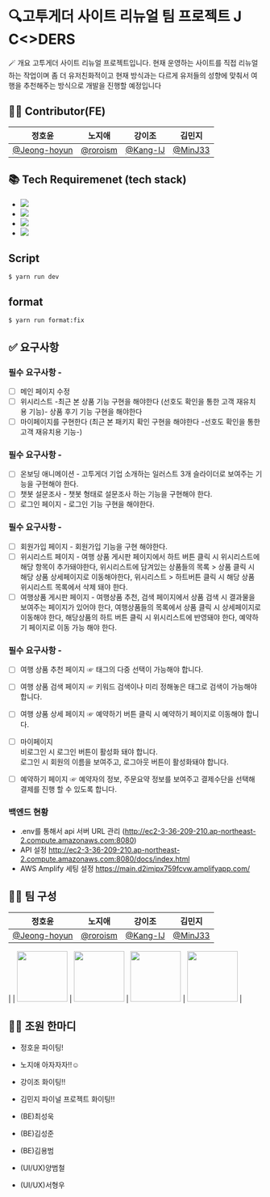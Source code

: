 # 🔍고투게더 사이트 리뉴얼 팀 프로젝트 J C<>DERS

🪄 개요
고투게더 사이트 리뉴얼 프로젝트입니다. 현재 운영하는 사이트를 직접 리뉴얼하는 작업이며
좀 더 유저친화적이고 현재 방식과는 다르게 유저들의 성향에 맞춰서
여행을 추천해주는 방식으로 개발을 진행할 예정입니다

## 🤼‍♀️ Contributor(FE)

|                     정호윤                     |                 노지애                 |                 강이조                 |                김민지                |
| :--------------------------------------------: | :------------------------------------: | :------------------------------------: | :----------------------------------: |
| [@Jeong-hoyun](https://github.com/Jeong-hoyun) | [@roroism](https://github.com/roroism) | [@Kang-IJ](https://github.com/Kang-IJ) | [@MinJ33](https://github.com/MinJ33) |

## 📚 Tech Requiremenet (tech stack)

- <img src="https://img.shields.io/badge/html5-E34F26?style=for-the-badge&logo=html5&logoColor=white">
- <img src="https://img.shields.io/badge/javascript-F7DF1E?style=for-the-badge&logo=javascript&logoColor=black">
- <img src="https://img.shields.io/badge/react-61DAFB?style=for-the-badge&logo=react&logoColor=black">
- <img src="https://img.shields.io/badge/Next.js-000000?style=for-the-badge&logo=Next.js&logoColor=white">

## Script

```
$ yarn run dev
```

## format

```
$ yarn run format:fix
```

## ✅ 요구사항

### 필수 요구사항 -

- [ ] 메인 페이지 수정
- [ ] 위시리스트 -최근 본 상품 기능 구현을 해야한다
      (선호도 확인을 통한 고객 재유치 용 기능)- 상품 후기 기능 구현을 해야한다
- [ ] 마이페이지를 구현한다 (최근 본 패키지 확인 구현을 해야한다 -선호도 확인을 통한 고객 재유치용 기능-)

### 필수 요구사항 -

- [ ] 온보딩 애니메이션 - 고투게더 기업 소개하는 일러스트 3개 슬라이더로 보여주는 기능을 구현해야 한다.
- [ ] 챗봇 설문조사 - 챗봇 형태로 설문조사 하는 기능을 구현해야 한다.
- [ ] 로그인 페이지 - 로그인 기능 구현을 해야한다.

### 필수 요구사항 -

- [ ] 회원가입 페이지 - 회원가입 기능을 구현 해야한다.
- [ ] 위시리스트 페이지 - 여행 상품 게시판 페이지에서 하트 버튼 클릭 시 위시리스트에 해당 항목이 추가돼야한다, 위시리스트에 담겨있는 상품들의 목록 > 상품 클릭 시 해당 상품 상세페이지로 이동해야한다, 위시리스트 > 하트버튼 클릭 시 해당 상품 위시리스트 목록에서 삭제 돼야 한다.
- [ ] 여행상품 게시판 페이지 - 여행상품 추천, 검색 페이지에서 상품 검색 시 결과물을 보여주는 페이지가 있어야 한다, 여행상품들의 목록에서 상품 클릭 시 상세페이지로 이동해야 한다, 해당상품의 하트 버튼 클릭 시 위시리스트에 반영돼야 한다, 예약하기 페이지로 이동 가능 해야 한다.

### 필수 요구사항 -

- [ ] 여행 상품 추천 페이지 ☞ 태그의 다중 선택이 가능해야 합니다.
- [ ] 여행 상품 검색 페이지 ☞ 키워드 검색이나 미리 정해놓은 태그로 검색이 가능해야 합니다.
- [ ] 여행 상품 상세 페이지 ☞ 예약하기 버튼 클릭 시 예약하기 페이지로 이동해야 합니다.

- [ ] 마이페이지 <br/>비로그인 시 로그인 버튼이 활성화 돼야 합니다.<br/>로그인 시 회원의 이름을 보여주고, 로그아웃 버튼이 활성화돼야 합니다.
- [ ] 예약하기 페이지 ☞ 예약자의 정보, 주문요약 정보를 보여주고 결제수단을 선택해 결제를 진행 할 수 있도록 합니다.

### 백엔드 현황

- .env를 통해서 api 서버 URL 관리 (http://ec2-3-36-209-210.ap-northeast-2.compute.amazonaws.com:8080)
- API 설정 http://ec2-3-36-209-210.ap-northeast-2.compute.amazonaws.com:8080/docs/index.html
- AWS Amplify 세팅 설정 https://main.d2imipx759fcvw.amplifyapp.com/

## 🤼‍♀️ 팀 구성

|                     정호윤                     |                 노지애                 |                 강이조                 |                김민지                |
| :--------------------------------------------: | :------------------------------------: | :------------------------------------: | :----------------------------------: |
| [@Jeong-hoyun](https://github.com/Jeong-hoyun) | [@roroism](https://github.com/roroism) | [@Kang-IJ](https://github.com/Kang-IJ) | [@MinJ33](https://github.com/MinJ33) |

| |
<img src="https://avatars.githubusercontent.com/Jeong-hoyun" width="100"> | <img src="https://avatars.githubusercontent.com/roroism" width="100"> | <img src="https://avatars.githubusercontent.com/Kang-IJ" width="100"> | <img src="https://avatars.githubusercontent.com/MinJ33" width="100"> |

## 🤼‍♀️ 조원 한마디

- 정호윤 파이팅!

- 노지애 아자자자!!☺︎

- 강이조 화이팅!!

- 김민지 파이널 프로젝트 화이팅!!

- (BE)최성욱

- (BE)김성준

- (BE)김용범

- (UI/UX)양범철

- (UI/UX)서형우
